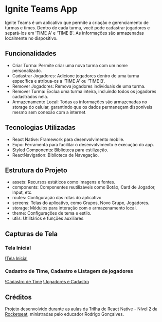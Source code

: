 # Ignite Teams App

Ignite Teams é um aplicativo que permite a criação e gerenciamento de turmas e times. Dentro de cada turma, você pode cadastrar jogadores e separá-los em 'TIME A' e 'TIME B'. As informações são armazenadas localmente no dispositivo.

## Funcionalidades

- Criar Turma: Permite criar uma nova turma com um nome personalizado.
- Cadastrar Jogadores: Adicione jogadores dentro de uma turma específica e atribua-os a 'TIME A' ou 'TIME B'.
- Remover Jogadores: Remova jogadores individuais de uma turma.
- Remover Turma: Exclua uma turma inteira, incluindo todos os jogadores cadastrados nela.
- Armazenamento Local: Todas as informações são armazenadas no storage do celular, garantindo que os dados permaneçam disponíveis mesmo sem conexão com a internet.

## Tecnologias Utilizadas

- React Native: Framework para desenvolvimento mobile.
- Expo: Ferramenta para facilitar o desenvolvimento e execução do app.
- Styled Components: Biblioteca para estilização.
- ReactNavigation: Biblioteca de Navegação.

## Estrutura do Projeto

- assets: Recursos estáticos como imagens e fontes.
- components: Componentes reutilizáveis como Botão, Card de Jogador, Input, etc.
- routes: Configuração das rotas do aplicativo.
- screens: Telas do aplicativo, como Grupos, Novo Grupo, Jogadores.
- storage: Módulos para interação com o armazenamento local.
- theme: Configurações de tema e estilo.
- utils: Utilitários e funções auxiliares.

## Capturas de Tela

### Tela Inicial
[!Tela Inicial]('screenshots/1.png')
### Cadastro de Time, Cadastro e Listagem de jogadores
[!Cadastro de Time]('screenshots/3.png')
[!Jogadores e Cadastro]('screenshots/2.png')

## Créditos

Projeto desenvolvido durante as aulas da Trilha de React Native - Nível 2 da [Rocketseat](https://www.rocketseat.com.br), ministradas pelo educador Rodrigo Gonçalves.